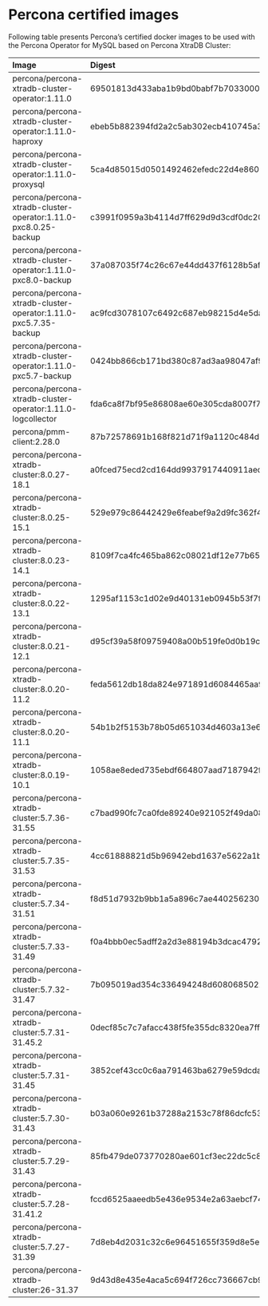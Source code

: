 # Percona certified images

Following table presents Percona’s certified docker images to be used with the
Percona Operator for MySQL based on Percona XtraDB Cluster:

| Image                                                           | Digest                                                           |
|:----------------------------------------------------------------|:-----------------------------------------------------------------|
| percona/percona-xtradb-cluster-operator:1.11.0                  | 69501813d433aba1b9bd0babf7b7033000696da2a4c7fc582dac00c79a100c82 |
| percona/percona-xtradb-cluster-operator:1.11.0-haproxy          | ebeb5b882394fd2a2c5ab302ecb410745a34bbe472a0846efb17ed8f234cf933 |
| percona/percona-xtradb-cluster-operator:1.11.0-proxysql         | 5ca4d85015d0501492462efedc22d4e860423cdf2fa07f1eafbcc11a60bb0844 |
| percona/percona-xtradb-cluster-operator:1.11.0-pxc8.0.25-backup | c3991f0959a3b4114d7ff629d9d3cdf0dc200c58443ca8ebb1446d8b1cbe416d |
| percona/percona-xtradb-cluster-operator:1.11.0-pxc8.0-backup    | 37a087035f74c26c67e44dd437f6128b5af419902cd416b17f72f82eaaaf2dad |
| percona/percona-xtradb-cluster-operator:1.11.0-pxc5.7.35-backup | ac9fcd3078107c6492c687eb98215d4e5daf27a02fb3c78ba4b9e9c01f2078b3 |
| percona/percona-xtradb-cluster-operator:1.11.0-pxc5.7-backup    | 0424bb866cb171bd380c87ad3aa98047af90c1e6e61bf4d81d2c36864cb36e4d |
| percona/percona-xtradb-cluster-operator:1.11.0-logcollector     | fda6ca8f7bf95e86808ae60e305cda8007f7a886688f9bcfa5a566d2b43d05c0 |
| percona/pmm-client:2.28.0                                       | 87b72578691b168f821d71f9a1120c484def570dcdac47767041a5ad0a8be90c |
| percona/percona-xtradb-cluster:8.0.27-18.1                      | a0fced75ecd2cd164dd9937917440911aed972476d48a2b8a84fe832bc67e43a |
| percona/percona-xtradb-cluster:8.0.25-15.1                      | 529e979c86442429e6feabef9a2d9fc362f4626146f208fbfac704e145a492dd |
| percona/percona-xtradb-cluster:8.0.23-14.1                      | 8109f7ca4fc465ba862c08021df12e77b65d384395078e31e270d14b77810d79 |
| percona/percona-xtradb-cluster:8.0.22-13.1                      | 1295af1153c1d02e9d40131eb0945b53f7f371796913e64116bf2caa77dc186d |
| percona/percona-xtradb-cluster:8.0.21-12.1                      | d95cf39a58f09759408a00b519fe0d0b19c1b28332ece94349dd5e9cdbda017e |
| percona/percona-xtradb-cluster:8.0.20-11.2                      | feda5612db18da824e971891d6084465aa9cdc9918c18001cd95ba30916da78b |
| percona/percona-xtradb-cluster:8.0.20-11.1                      | 54b1b2f5153b78b05d651034d4603a13e685cbb9b45bfa09a39864fa3f169349 |
| percona/percona-xtradb-cluster:8.0.19-10.1                      | 1058ae8eded735ebdf664807aad7187942fc9a1170b3fd0369574cb61206b63a |
| percona/percona-xtradb-cluster:5.7.36-31.55                     | c7bad990fc7ca0fde89240e921052f49da08b67c7c6dc54239593d61710be504 |
| percona/percona-xtradb-cluster:5.7.35-31.53                     | 4cc61888821d5b96942ebd1637e5622a1bccc607f6b7e0043dee3d430460ea75 |
| percona/percona-xtradb-cluster:5.7.34-31.51                     | f8d51d7932b9bb1a5a896c7ae440256230eb69b55798ff37397aabfd58b80ccb |
| percona/percona-xtradb-cluster:5.7.33-31.49                     | f0a4bbb0ec5adff2a2d3e88194b3dcac479266ca29da028f0dfb22f55449ac17 |
| percona/percona-xtradb-cluster:5.7.32-31.47                     | 7b095019ad354c336494248d6080685022e2ed46e3b53fc103b25cd12c95952b |
| percona/percona-xtradb-cluster:5.7.31-31.45.2                   | 0decf85c7c7afacc438f5fe355dc8320ea7ffc7018ca2cb6bda3ac0c526ae172 |
| percona/percona-xtradb-cluster:5.7.31-31.45                     | 3852cef43cc0c6aa791463ba6279e59dcdac3a4fb1a5616c745c1b3c68041dc2 |
| percona/percona-xtradb-cluster:5.7.30-31.43                     | b03a060e9261b37288a2153c78f86dcfc53367c36e1bcdcae046dd2d0b0721af |
| percona/percona-xtradb-cluster:5.7.29-31.43                     | 85fb479de073770280ae601cf3ec22dc5c8cca4c8b0dc893b09503767338e6f9 |
| percona/percona-xtradb-cluster:5.7.28-31.41.2                   | fccd6525aaeedb5e436e9534e2a63aebcf743c043526dd05dba8519ebddc8b30 |
| percona/percona-xtradb-cluster:5.7.27-31.39                     | 7d8eb4d2031c32c6e96451655f359d8e5e8e047dc95bada9a28c41c158876c26 |
| percona/percona-xtradb-cluster:26-31.37                         | 9d43d8e435e4aca5c694f726cc736667cb938158635c5f01a0e9412905f1327f |

